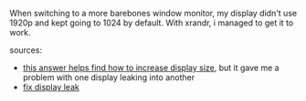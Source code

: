 When switching to a more barebones window monitor, my display didn't use 1920p and kept going to 1024 by default. With xrandr, i managed to get it to work.

sources:
- [this answer helps find how to increase display size](https://unix.stackexchange.com/a/227894), but it gave me a problem with one display leaking into another
- [fix display leak](https://askubuntu.com/questions/870023/have-multiple-monitors-primary-display-leaks-onto-secondary)
